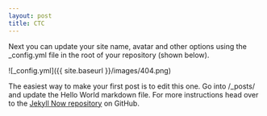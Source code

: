 ```yaml
---
layout: post
title: CTC
---
```


Next you can update your site name, avatar and other options using the _config.yml file in the root of your repository (shown below).

![_config.yml]({{ site.baseurl }}/images/404.png)


The easiest way to make your first post is to edit this one. Go into /_posts/ and update the Hello World markdown file. For more instructions head over to the [Jekyll Now repository](https://github.com/barryclark/jekyll-now) on GitHub.
